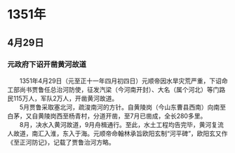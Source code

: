 # 1351年
## 4月29日
### 元政府下诏开凿黄河故道
　　1351年4月29日（元至正十一年四月初四日）元顺帝因水旱灾荒严重，下诏命工部尚书贾鲁任总治河防使，征发汽梁（今河南开封）、大名（属个河北）等门路民115万人，军队2万人，开凿黄河故道。<br>　　5月贾鲁采取塞北河，疏浚南河的方针。自黄陵岗（今山东曹县西南）向南至白茅，又自黄陵岗西至杨青村，分道开凿，至7月已凿成，全长280多里。<br>　　8月，决水入黄河故道，9月舟楫通行。至此，水土工程均告完毕，黄河复流人故道，南汇入淮，东入于海。元顺帝命翰林承旨欧阳玄制“河平碑”，欧阳玄又作《至正河防记》，记载了贾鲁治河方略。
<comment/>